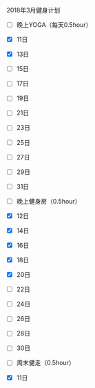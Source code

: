 
2018年3月健身计划
- [ ] 晚上YOGA（每天0.5hour）
- [x] 11日
- [x] 13日
- [ ] 15日
- [ ] 17日
- [ ] 19日
- [ ] 21日
- [ ] 23日
- [ ] 25日
- [ ] 27日
- [ ] 29日
- [ ] 31日

- [ ] 晚上健身房（0.5hour）
- [x] 12日
- [x] 14日
- [x] 16日
- [x] 18日
- [x] 20日
- [ ] 22日
- [ ] 24日
- [ ] 26日
- [ ] 28日
- [ ] 30日

- [ ] 周末健走（0.5hour）
- [x] 11日

